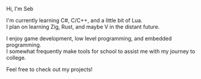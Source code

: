 Hi, I'm Seb  <br/>

I'm currently learning C#, C/C++, and a little bit of Lua.  <br/>
I plan on learning Zig, Rust, and maybe V in the distant future. <br/>

I enjoy game development, low level programming, and embedded programming. <br/>
I somewhat frequently make tools for school to assist me with my journey to college. <br/>

Feel free to check out my projects! <br/>
